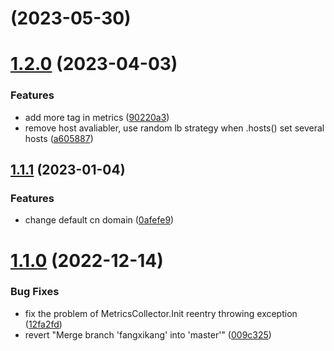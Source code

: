 # [](/byteair/volcengine-sdk-java-rec/compare/v1.2.0...v) (2023-05-30)



# [1.2.0](/byteair/volcengine-sdk-java-rec/compare/v1.1.1...v1.2.0) (2023-04-03)


### Features

* add more tag in metrics ([90220a3](/byteair/volcengine-sdk-java-rec/commits/90220a399984b12fe96805d314cfae86a71242fc))
* remove host avaliabler, use random lb strategy when .hosts() set several hosts ([a605887](/byteair/volcengine-sdk-java-rec/commits/a605887098d9bc2c25e19d0ec20aa64886944466))



## [1.1.1](/byteair/volcengine-sdk-java-rec/compare/v1.1.0...v1.1.1) (2023-01-04)


### Features

* change default cn domain ([0afefe9](/byteair/volcengine-sdk-java-rec/commits/0afefe9233602d9ece473d012f4f32b83b0e8686))



# [1.1.0](/byteair/volcengine-sdk-java-rec/compare/009c32506f7807b7991199d94be903826c015255...v1.1.0) (2022-12-14)


### Bug Fixes

* fix the problem of MetricsCollector.Init reentry throwing exception ([12fa2fd](/byteair/volcengine-sdk-java-rec/commits/12fa2fdc2eea71f9fe36f59784a0fbb7571902d9))
* revert "Merge branch 'fangxikang' into 'master'" ([009c325](/byteair/volcengine-sdk-java-rec/commits/009c32506f7807b7991199d94be903826c015255))



